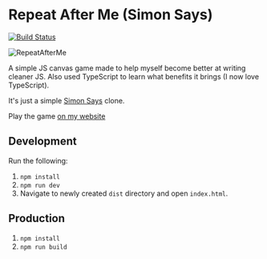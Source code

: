 # Repeat After Me (Simon Says)

[![Build Status](https://jenkins.harveydelaney.com/buildStatus/icon?job=repeat-after-me)](https://jenkins.harveydelaney.com/job/repeat-after-me/)

![RepeatAfterMe](https://i.imgur.com/FVXiFUg.png)

A simple JS canvas game made to help myself become better at writing cleaner JS. Also used TypeScript to learn what benefits it brings (I now love TypeScript).

It's just a simple [Simon Says](https://en.wikipedia.org/wiki/Simon_Says) clone.

Play the game [on my website](https://www.harveydelaney.com/repeatafterme)

## Development
Run the following:

1. `npm install`
2. `npm run dev`
3. Navigate to newly created `dist` directory and open `index.html`.

## Production
1. `npm install`
2. `npm run build`
